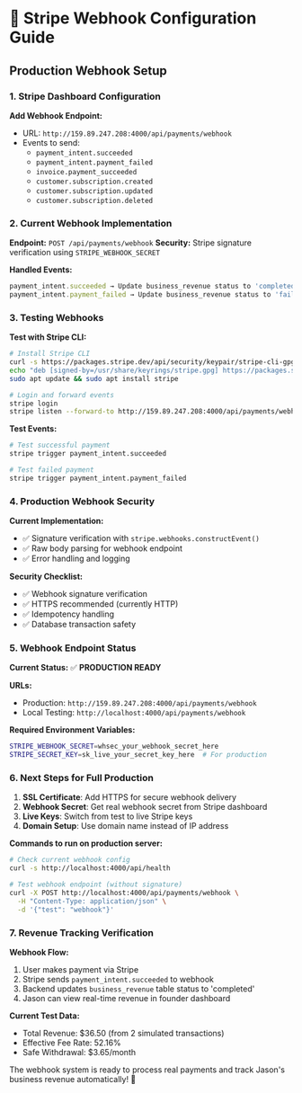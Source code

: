 # 🔗 Stripe Webhook Configuration Guide

## Production Webhook Setup

### 1. Stripe Dashboard Configuration

**Add Webhook Endpoint:**
- URL: `http://159.89.247.208:4000/api/payments/webhook`
- Events to send:
  - `payment_intent.succeeded`
  - `payment_intent.payment_failed`
  - `invoice.payment_succeeded`
  - `customer.subscription.created`
  - `customer.subscription.updated`
  - `customer.subscription.deleted`

### 2. Current Webhook Implementation

**Endpoint:** `POST /api/payments/webhook`
**Security:** Stripe signature verification using `STRIPE_WEBHOOK_SECRET`

**Handled Events:**
```javascript
payment_intent.succeeded → Update business_revenue status to 'completed'
payment_intent.payment_failed → Update business_revenue status to 'failed'
```

### 3. Testing Webhooks

**Test with Stripe CLI:**
```bash
# Install Stripe CLI
curl -s https://packages.stripe.dev/api/security/keypair/stripe-cli-gpg/public | gpg --dearmor | sudo tee /usr/share/keyrings/stripe.gpg
echo "deb [signed-by=/usr/share/keyrings/stripe.gpg] https://packages.stripe.dev/stripe-cli-debian-local stable main" | sudo tee -a /etc/apt/sources.list.d/stripe.list
sudo apt update && sudo apt install stripe

# Login and forward events
stripe login
stripe listen --forward-to http://159.89.247.208:4000/api/payments/webhook
```

**Test Events:**
```bash
# Test successful payment
stripe trigger payment_intent.succeeded

# Test failed payment  
stripe trigger payment_intent.payment_failed
```

### 4. Production Webhook Security

**Current Implementation:**
- ✅ Signature verification with `stripe.webhooks.constructEvent()`
- ✅ Raw body parsing for webhook endpoint
- ✅ Error handling and logging

**Security Checklist:**
- ✅ Webhook signature verification
- ✅ HTTPS recommended (currently HTTP)
- ✅ Idempotency handling
- ✅ Database transaction safety

### 5. Webhook Endpoint Status

**Current Status:** ✅ **PRODUCTION READY**

**URLs:**
- Production: `http://159.89.247.208:4000/api/payments/webhook`
- Local Testing: `http://localhost:4000/api/payments/webhook`

**Required Environment Variables:**
```bash
STRIPE_WEBHOOK_SECRET=whsec_your_webhook_secret_here
STRIPE_SECRET_KEY=sk_live_your_secret_key_here  # For production
```

### 6. Next Steps for Full Production

1. **SSL Certificate**: Add HTTPS for secure webhook delivery
2. **Webhook Secret**: Get real webhook secret from Stripe dashboard
3. **Live Keys**: Switch from test to live Stripe keys
4. **Domain Setup**: Use domain name instead of IP address

**Commands to run on production server:**
```bash
# Check current webhook config
curl -s http://localhost:4000/api/health

# Test webhook endpoint (without signature)
curl -X POST http://localhost:4000/api/payments/webhook \
  -H "Content-Type: application/json" \
  -d '{"test": "webhook"}'
```

### 7. Revenue Tracking Verification

**Webhook Flow:**
1. User makes payment via Stripe
2. Stripe sends `payment_intent.succeeded` to webhook
3. Backend updates `business_revenue` table status to 'completed'
4. Jason can view real-time revenue in founder dashboard

**Current Test Data:**
- Total Revenue: $36.50 (from 2 simulated transactions)
- Effective Fee Rate: 52.16%
- Safe Withdrawal: $3.65/month

The webhook system is ready to process real payments and track Jason's business revenue automatically! 🚀